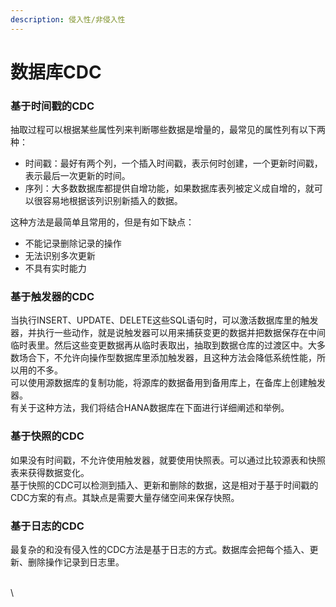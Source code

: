 ```yaml
---
description: 侵入性/非侵入性
---
```


# 数据库CDC

### **基于时间戳的CDC**

抽取过程可以根据某些属性列来判断哪些数据是增量的，最常见的属性列有以下两种：

* 时间戳：最好有两个列，一个插入时间戳，表示何时创建，一个更新时间戳，表示最后一次更新的时间。
* 序列：大多数数据库都提供自增功能，如果数据库表列被定义成自增的，就可以很容易地根据该列识别新插入的数据。

这种方法是最简单且常用的，但是有如下缺点：

* 不能记录删除记录的操作
* 无法识别多次更新
* 不具有实时能力

### **基于触发器的CDC**

当执行INSERT、UPDATE、DELETE这些SQL语句时，可以激活数据库里的触发器，并执行一些动作，就是说触发器可以用来捕获变更的数据并把数据保存在中间临时表里。然后这些变更数据再从临时表取出，抽取到数据仓库的过渡区中。大多数场合下，不允许向操作型数据库里添加触发器，且这种方法会降低系统性能，所以用的不多。\
可以使用源数据库的复制功能，将源库的数据备用到备用库上，在备库上创建触发器。\
有关于这种方法，我们将结合HANA数据库在下面进行详细阐述和举例。

### **基于快照的CDC**

如果没有时间戳，不允许使用触发器，就要使用快照表。可以通过比较源表和快照表来获得数据变化。\
基于快照的CDC可以检测到插入、更新和删除的数据，这是相对于基于时间戳的CDC方案的有点。其缺点是需要大量存储空间来保存快照。

### **基于日志的CDC**

最复杂的和没有侵入性的CDC方法是基于日志的方式。数据库会把每个插入、更新、删除操作记录到日志里。

\
\
